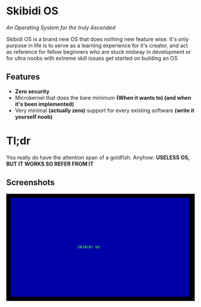 # Skibidi OS
_An Operating System for the truly Ascended_  

Skibidi OS is a brand new OS that does nothing new feature wise. It's only purpose in life is to serve as a learning experience for it's creator, and act as reference for fellow beginners who are stuck midway in development or for ultra noobs with extreme skill issues get started on building an OS

## Features
* **Zero security**
* Microkernel that does the bare minimum **(When it wants to) (and when it's been implemented)**
* Very minimal **(actually zero)** support for every existing software **(write it yourself noob)**

# Tl;dr
You really do have the attention span of a goldfish. Anyhow: **USELESS OS, BUT IT WORKS SO REFER FROM IT**

## Screenshots
![Boot Screen](img/os_ss.png)
